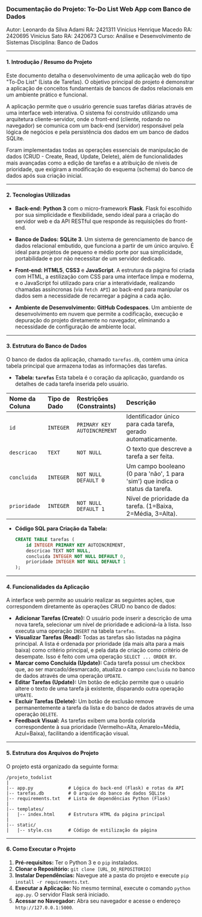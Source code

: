 
### **Documentação do Projeto: To-Do List Web App com Banco de Dados**

Autor: Leonardo da Silva Adami RA: 2421311
Vinicius Henrique Macedo RA: 2420695
Vinicius Sato RA: 2420673
Curso: Análise e Desenvolvimento de Sistemas 
Disciplina: Banco de Dados

-----

#### 1. Introdução / Resumo do Projeto

Este documento detalha o desenvolvimento de uma aplicação web do tipo "To-Do List" (Lista de Tarefas). O objetivo principal do projeto é demonstrar a aplicação de conceitos fundamentais de bancos de dados relacionais em um ambiente prático e funcional.

A aplicação permite que o usuário gerencie suas tarefas diárias através de uma interface web interativa. O sistema foi construído utilizando uma arquitetura cliente-servidor, onde o front-end (cliente, rodando no navegador) se comunica com um back-end (servidor) responsável pela lógica de negócios e pela persistência dos dados em um banco de dados SQLite.

Foram implementadas todas as operações essenciais de manipulação de dados (CRUD - Create, Read, Update, Delete), além de funcionalidades mais avançadas como a edição de tarefas e a atribuição de níveis de prioridade, que exigiram a modificação do esquema (schema) do banco de dados após sua criação inicial.

-----

#### **2. Tecnologias Utilizadas**

  * **Back-end:** **Python 3** com o micro-framework **Flask**. Flask foi escolhido por sua simplicidade e flexibilidade, sendo ideal para a criação do servidor web e da API RESTful que responde às requisições do front-end.

  * **Banco de Dados:** **SQLite 3**. Um sistema de gerenciamento de banco de dados relacional embutido, que funciona a partir de um único arquivo. É ideal para projetos de pequeno e médio porte por sua simplicidade, portabilidade e por não necessitar de um servidor dedicado.

  * **Front-end:** **HTML5**, **CSS3** e **JavaScript**. A estrutura da página foi criada com HTML, a estilização com CSS para uma interface limpa e moderna, e o JavaScript foi utilizado para criar a interatividade, realizando chamadas assíncronas (via `fetch API`) ao back-end para manipular os dados sem a necessidade de recarregar a página a cada ação.

  * **Ambiente de Desenvolvimento:** **GitHub Codespaces**. Um ambiente de desenvolvimento em nuvem que permite a codificação, execução e depuração do projeto diretamente no navegador, eliminando a necessidade de configuração de ambiente local.

-----

#### **3. Estrutura do Banco de Dados**

O banco de dados da aplicação, chamado `tarefas.db`, contém uma única tabela principal que armazena todas as informações das tarefas.

  * **Tabela: `tarefas`**
    Esta tabela é o coração da aplicação, guardando os detalhes de cada tarefa inserida pelo usuário.

| Nome da Coluna | Tipo de Dado | Restrições (Constraints) | Descrição |
| :--- | :--- | :--- | :--- |
| `id` | `INTEGER` | `PRIMARY KEY AUTOINCREMENT` | Identificador único para cada tarefa, gerado automaticamente. |
| `descricao` | `TEXT` | `NOT NULL` | O texto que descreve a tarefa a ser feita. |
| `concluida` | `INTEGER` | `NOT NULL DEFAULT 0` | Um campo booleano (0 para 'não', 1 para 'sim') que indica o status da tarefa. |
| `prioridade` | `INTEGER` | `NOT NULL DEFAULT 1` | Nível de prioridade da tarefa. (1=Baixa, 2=Média, 3=Alta). |

  * **Código SQL para Criação da Tabela:**
    ```sql
    CREATE TABLE tarefas (
        id INTEGER PRIMARY KEY AUTOINCREMENT,
        descricao TEXT NOT NULL,
        concluida INTEGER NOT NULL DEFAULT 0,
        prioridade INTEGER NOT NULL DEFAULT 1
    );
    ```

-----

#### **4. Funcionalidades da Aplicação**

A interface web permite ao usuário realizar as seguintes ações, que correspondem diretamente às operações CRUD no banco de dados:

  * **Adicionar Tarefas (Create):** O usuário pode inserir a descrição de uma nova tarefa, selecionar um nível de prioridade e adicioná-la à lista. Isso executa uma operação `INSERT` na tabela `tarefas`.
  * **Visualizar Tarefas (Read):** Todas as tarefas são listadas na página principal. A lista é ordenada por prioridade (da mais alta para a mais baixa) como critério principal, e pela data de criação como critério de desempate. Isso é feito com uma operação `SELECT ... ORDER BY`.
  * **Marcar como Concluída (Update):** Cada tarefa possui um checkbox que, ao ser marcado/desmarcado, atualiza o campo `concluida` no banco de dados através de uma operação `UPDATE`.
  * **Editar Tarefas (Update):** Um botão de edição permite que o usuário altere o texto de uma tarefa já existente, disparando outra operação `UPDATE`.
  * **Excluir Tarefas (Delete):** Um botão de exclusão remove permanentemente a tarefa da lista e do banco de dados através de uma operação `DELETE`.
  * **Feedback Visual:** As tarefas exibem uma borda colorida correspondente à sua prioridade (Vermelho=Alta, Amarelo=Média, Azul=Baixa), facilitando a identificação visual.

-----

#### **5. Estrutura dos Arquivos do Projeto**

O projeto está organizado da seguinte forma:

```
/projeto_todolist
|
|-- app.py             # Lógica do back-end (Flask) e rotas da API
|-- tarefas.db         # O arquivo do banco de dados SQLite
|-- requirements.txt   # Lista de dependências Python (Flask)
|
|-- templates/
|   |-- index.html     # Estrutura HTML da página principal
|
|-- static/
|   |-- style.css      # Código de estilização da página
```

-----

#### **6. Como Executar o Projeto**

1.  **Pré-requisitos:** Ter o Python 3 e o `pip` instalados.
2.  **Clonar o Repositório:** `git clone [URL_DO_REPOSITORIO]`
3.  **Instalar Dependências:** Navegue até a pasta do projeto e execute `pip install -r requirements.txt`.
4.  **Executar a Aplicação:** No mesmo terminal, execute o comando `python app.py`. O servidor Flask será iniciado.
5.  **Acessar no Navegador:** Abra seu navegador e acesse o endereço `http://127.0.0.1:5000`.


